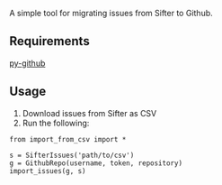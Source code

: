 A simple tool for migrating issues from Sifter to Github.

## Requirements ##

[py-github](https://github.com/dustin/py-github)

## Usage ##

 1. Download issues from Sifter as CSV
 2. Run the following:


```
from import_from_csv import *

s = SifterIssues('path/to/csv')
g = GithubRepo(username, token, repository)
import_issues(g, s)
```